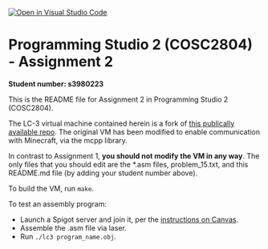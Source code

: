 [![Open in Visual Studio Code](https://classroom.github.com/assets/open-in-vscode-718a45dd9cf7e7f842a935f5ebbe5719a5e09af4491e668f4dbf3b35d5cca122.svg)](https://classroom.github.com/online_ide?assignment_repo_id=11776092&assignment_repo_type=AssignmentRepo)
# Programming Studio 2 (COSC2804) - Assignment 2
**Student number: s3980223** 

This is the README file for Assignment 2 in Programming Studio 2 (COSC2804).

The LC-3 virtual machine contained herein is a fork of [this publically available repo](https://github.com/mhashim6/LC3-Virtual-Machine). The original VM has been modified to enable communication with Minecraft, via the mcpp library.

In contrast to Assignment 1, **you should not modify the VM in any way**. The only files that you should edit are the *.asm files, problem_15.txt, and this README.md file (by adding your student number above).

To build the VM, run `make`.

To test an assembly program:
* Launch a Spigot server and join it, per the [instructions on Canvas](https://rmit.instructure.com/courses/123553/pages/getting-started-with-minecraft++-and-elci?module_item_id=5509058).
* Assemble the .asm file via laser.
* Run `./lc3 program_name.obj`.
